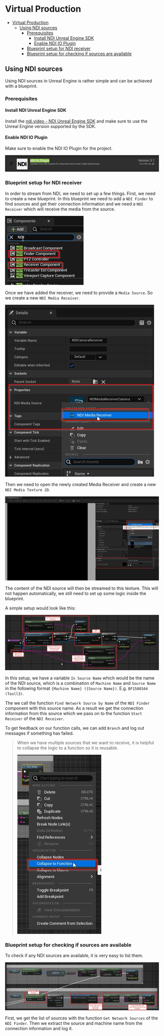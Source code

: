# Virtual Production

- [Virtual Production](#virtual-production)
  - [Using NDI sources](#using-ndi-sources)
    - [Prerequisites](#prerequisites)
      - [Install NDI Unreal Engine SDK](#install-ndi-unreal-engine-sdk)
      - [Enable NDI IO Plugin](#enable-ndi-io-plugin)
    - [Blueprint setup for NDI receiver](#blueprint-setup-for-ndi-receiver)
    - [Blueprint setup for checking if sources are available](#blueprint-setup-for-checking-if-sources-are-available)


## Using NDI sources

Using NDI sources in Unreal Engine is rather simple and can be achieved with a blueprint.

### Prerequisites

#### Install NDI Unreal Engine SDK
Install the [ndi.video - NDI Unreal Engine SDK](https://ndi.video/for-developers/ndi-unreal-engine-sdk/) and make sure to use the Unreal Engine version supported by the SDK.

#### Enable NDI IO Plugin
Make sure to enable the NDI IO Plugin for the project.

![NDI IO Plugin](images/virtualproduction/NDIIOPlugin.jpg)

### Blueprint setup for NDI receiver

In order to stream from NDI, we need to set up a few things. First, we need to create a new blueprint. In this blueprint we need to add a `NDI Finder` to find sources and get their connection information and we need a `NDI Receiver` which will receive the media from the source.

![NDI Finder and Receiver Component](images/virtualproduction/NDIComponents.jpg)

Once we have added the receiver, we need to provide a `Media Source`. So we create a new `NDI Media Receiver`.

![NDI Media Source](images/virtualproduction/NDIMediaSource.jpg)

Then we need to open the newly created Media Receiver and create a new `NDI Media Texture 2D`.

![NDI Media Texture](images/virtualproduction/NDIMediaReceiverVideoTexture.jpg)

The content of the NDI source will then be streamed to this texture. This will not happen automatically, we still need to set up some logic inside the blueprint.

A simple setup would look like this:

![NDI Receiver Blueprint logic](images/virtualproduction/NDIReceiverBlueprintLogic.jpg)

In this setup, we have a variable `In Source Name` which would be the name of the NDI source, which is a combination of `Machine Name` and `Source Name` in the following format `{Machine Name} ({Source Name})`. E.g. `BF1580164 (Tooll3)`.

The we call the function `Find Network Source by Name` of the `NDI Finder` component with this source name. As a result we get the connection information from this source which we pass on to the function `Start Receiver` of the `NDI Receiver`.

To get feedback on our function calls, we can add `Branch` and log out messages if something has failed.

> When we have multiple sources that we want to receive, it is helpful to collapse the logic to a function so it is reusable.
>
> ![Collapse to function](images/virtualproduction/CollapseToFunction.jpg)

### Blueprint setup for checking if sources are available

To check if any NDI sources are available, it is very easy to list them.

![NDI List Sources](images/virtualproduction/NDIListSources.jpg)

First, we get the list of sources with the function `Get Network Sources` of the `NDI Finder`. Then we extract the source and machine name from the connection information and log it.